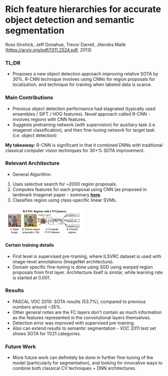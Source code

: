 # Rich feature hierarchies for accurate object detection and semantic segmentation

Ross Girshick, Jeff Donahue, Trevor Darrell, Jitendra Malik
(https://arxiv.org/pdf/1311.2524.pdf, 2013)

### TL;DR
- Proposes a new object detection approach improving relative SOTA by 30%. R-CNN technique involves using CNNs for region proposals for localization, and technique for training when labeled data is scarce.

### Main Contributions
- Previous object detection performance had stagnated (typically used ensembles / SIFT / HOG features). Novel approach called R-CNN - involves regions with CNN features.
- Suggests pretraining network (with supervision) for auxiliary task (i.e. imagenet classification), and then fine-tuning network for target task (i.e. object detection)

**My takeaway:** R-CNN is significant in that it combined DNNs with traditional classical computer vision techniques for 30+% SOTA improvement.

### Relevant Architecture
- General Algorithm:
1) Uses selective search for ~2000 region proposals.
2) Computes features for each proposal using CNN (as proposed in landmark Imagenet paper - summary [**here**](https://github.com/sviswana/deeplearning-paper-summaries/blob/master/ImageNetClassification.md).
3) Classifies region using class-specific linear SVMs.
<img src="https://github.com/sviswana/deeplearning-paper-summaries/blob/master/paper-imgs/rnn-1.png" width="50%">

#### Certain training details
- First level is supervised pre-training, where ILSVRC dataset is used with image-level annotations (ImageNet architecture).
- Domain specific fine-tuning is done using SGD using warped region proposals from first layer. Architecture itself is similar, while learning rate is started at 0.001.

### Results
- PASCAL VOC 2010: SOTA results (53.7%), compared to previous numbers around ~35%.
- Other general notes are the FC layers don't contain as much information as the features represented in the convolutional layers themselves.
- Detection error was improved with supervised pre-training.
- Also can extend results to semantic segmentation - VOC 2011 test set shows SOTA for 11/21 categories.

### Future Work
- More future work can definitely be done in further fine-tuning of the model (particularly for segmentation), and looking for innovative ways to combine both classical CV techniques + DNN architectures.
